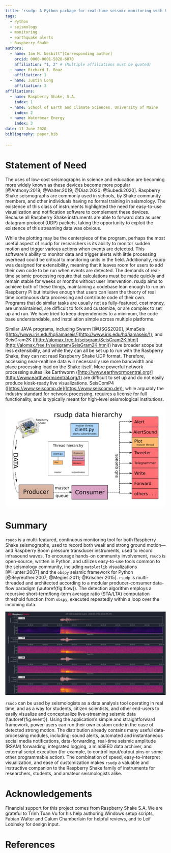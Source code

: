 ```yaml
---
title: 'rsudp: A Python package for real-time seismic monitoring with Raspberry Shake instruments'
tags:
  - Python
  - seismology
  - monitoring
  - earthquake alerts
  - Raspberry Shake
authors:
  - name: Ian M. Nesbitt^[Corresponding author]
    orcid: 0000-0001-5828-6070
    affiliation: "1, 2" # (Multiple affiliations must be quoted)
  - name: Richard I. Boaz
    affiliation: 1
  - name: Justin Long
    affiliation: 3
affiliations:
  - name: Raspberry Shake, S.A.
    index: 1
  - name: School of Earth and Climate Sciences, University of Maine
    index: 2
  - name: Waterbear Energy
    index: 3
date: 11 June 2020
bibliography: paper.bib

---
```


# Statement of Need

The uses of low-cost seismographs in science and education are becoming more
widely known as these devices become more popular
[@Anthony:2018; @Walter:2019; @Diaz:2020; @Subedi:2020]. Raspberry Shake
seismographs are commonly used in schools, by Shake community members, and
other individuals having no formal training in seismology. The existence of
this class of instruments highlighted the need for easy-to-use visualization
and notification software to complement these devices. Because all Raspberry
Shake instruments are able to forward data as user datagram protocol (UDP)
packets, taking the opportunity to exploit the existence of this streaming data
was obvious.

While the plotting may be the centerpiece of the program, perhaps the most
useful aspect of rsudp for researchers is its ability to monitor sudden motion
and trigger various actions when events are detected. This software's ability
to monitor data and trigger alerts with little processing overhead could be
critical to monitoring units in the field. Additionally, rsudp was designed for
extensibility, meaning that it leaves room for users to add their own code to
be run when events are detected. The demands of real-time seismic processing
require that calculations must be made quickly and remain stable for weeks or
months without user intervention. rsudp aims to achieve both of these things,
maintaining a codebase lean enough to run on Raspberry Pi but intuitive enough
that users can learn the theory of real time continuous data processing and
contribute code of their own. Programs that do similar tasks are usually not as
fully-featured, cost money, are unmaintained, are difficult to fork and
customize, or are complex to set up and run. We have tried to keep dependencies
to a minimum, the code base understandable, and installation simple across
multiple platforms.

Similar JAVA programs, including Swarm [@USGS2020], jAmaSeis
([http://www.iris.edu/hq/jamaseis/](http://www.iris.edu/hq/jamaseis/)), and
SeisGram2K ([http://alomax.free.fr/seisgram/SeisGram2K.html](http://alomax.free.fr/seisgram/SeisGram2K.html))
have broader scope but less extensibility, and while they can all be set up to
run with the Rasbperry Shake, they can not read Raspberry Shake UDP format.
Therefore, accessing near-realtime data will necessarily use more bandwidth
and place processing load on the Shake itself. More powerful network processing
suites like Earthworm
([http://www.earthwormcentral.org/](http://www.earthwormcentral.org/)) are
difficult to set up and do not easily produce kiosk-ready live visualizations.
SeisComP4 ([https://www.seiscomp.de](https://www.seiscomp.de)), while arguably
the industry standard for network processing, requires a license for full
functionality, and is typically meant for high-level seismological
institutions.

![Chart of producer and consumer threads and the organization of data flow in `rsudp`. In order to maximize computational efficiency, features are broken into modules—each module constituting a thread—and data is passed to each module through an asynchronous queue. Inset: thread hierarchy and ownership chart, color-coded by function. Note that the Plot module is owned by the main thread, since `matplotlib` objects can only be created and destroyed by the main thread.\label{fig:flow}](flow.png)

# Summary

`rsudp` is a multi-featured, continuous monitoring tool for both Raspberry
Shake seismographs⁠, used to record both weak and strong ground motion⁠—and
Raspberry Boom pressure transducer instruments, used to record infrasound
waves. To encourage hands-on community involvement, `rsudp` is open-source,
written in Python, and utilizes easy-to-use tools common to the seismology
community, including `matplotlib` visualizations [@Hunter:2007] and the `obspy`
seismic framework for Python [@Beyreuther:2007; @Megies:2011; @Krischer:2015].
`rsudp` is multi-threaded and architected according to a modular
producer-consumer data-flow paradigm (\autoref{fig:flow}). The detection
algorithm employs a recursive short-term/long-term average ratio (STA/LTA)
computation threshold function from `obspy`, executed repeatedly within a loop
over the incoming data.

![An earthquake trace plotted with a spectrogram on multiple data channels in `rsudp`. The spectrograms are a representation of the fraction of maximum frequency power of the signal on each channel over the duration of the plot. Note that the first channel is data recorded with a geophone (EHZ), and the next three are accelerometers (ENE, ENN, ENZ).\label{fig:event}](event.png)

`rsudp` can be used by seismologists as a data analysis tool operating in real
time, and as a way for students, citizen scientists, and other end-users to
easily visualize and conceptualize live-streaming seismic data
(\autoref{fig:event}). Using the application’s simple and straightforward
framework, power-users can run their own custom code in the case of detected
strong motion. The distribution already contains many useful data-processing
modules, including: sound alerts, automated and instantaneous social media
notifications, data-forwarding, real-time seismic amplitude (RSAM) forwarding,
integrated logging, a miniSEED data archiver, and external script execution
(for example, to control input/output pins or some other programmable action).
The combination of speed, easy-to-interpret visualization, and ease of
customization makes `rsudp` a valuable and instructive companion to the
Raspberry Shake family of instruments for researchers, students, and amateur
seismologists alike.


# Acknowledgements

Financial support for this project comes from Raspberry Shake S.A. We are
grateful to Trinh Tuan Vu for his help authoring Windows setup scripts, Fabian
Walter and Calum Chamberlain for helpful reviews, and to Leif Lobinsky for
design input.


# References